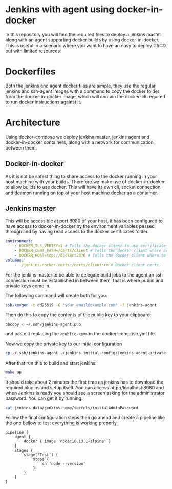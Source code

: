# Jenkins with agent using docker-in-docker

In this repository you will find the required files to deploy a jenkins master along with an agent supporting docker builds by using  docker-in-docker.
This is useful in a scenario where you want to have an easy to deploy CI/CD but with limited resources.

# Dockerfiles

Both the jenkins and agent docker files are simple, they use the regular jenkins and ssh-agent images with a command to copy the docker folder from the docker-in-docker image, which will contain the docker-cli required to run docker instructions against it.

# Architecture

Using docker-compose we deploy jenkins master, jenkins agent and docker-in-docker containers, along with a network for communication between them.

## Docker-in-docker

As it is not be safest thing to share access to the docker running in your host machine with your builds. Therefore we make use of docker-in-docker to allow builds to use docker. This will have its own cli, socket connection and deamon running on top of your host machine docker as a container.

## Jenkins master

This will be accessible at port 8080 of your host, it has been configured to have access to docker-in-docker by the environment variables passed through and by having read access to the docker certificates folder.

```yaml
environment:
    - DOCKER_TLS_VERIFY=1 # Tells the docker client to use certificates on communications
    - DOCKER_CERT_PATH=/certs/client # Tells the docker client where are the certificates to be used in communications
    - DOCKER_HOST=tcp://docker:2376 # Tells the docker client where to connect to the daemon, in this case the dind through the jenkins network using an alias
volumes:
    - ./jenkins-docker-certs:/certs/client:ro # Docker client certs.
```

For the jenkins master to be able to delegate build jobs to the agent an ssh connection must be estabilished in between them, that is where public and private keys come in. 

The following command will create both for you:
```bash
ssh-keygen -t ed25519 -C "your_email@example.com" -f jenkins-agent
```
Then do this to copy the contents of the public key to your clipboard:
```bash
pbcopy < ~/.ssh/jenkins-agent.pub
```
and paste it replacing the `<public-key>` in the docker-compose.yml file.

Now we copy the private key to our initial configuration

```bash
cp ~/.ssh/jenkins-agent ./jenkins-initial-config/jenkins-agent-private-key
```

After that run this to build and start jenkins:
```bash
make up
```

It should take about 2 minutes the first time as jenkins has to download the required plugins and setup itself. You can access http://localhost:8080 and when Jenkins is ready you should see a screen asking for the administrator password. You can get it by running:

```bash
cat jenkins-data/jenkins-home/secrets/initialAdminPassword
```

Follow the final configuration steps then go ahead and create a pipeline like the one bellow to test everything is working properly

```script
pipeline {
    agent {
        docker { image 'node:16.13.1-alpine' }
    }
    stages {
        stage('Test') {
            steps {
                sh 'node --version'
            }
        }
    }
}
```
